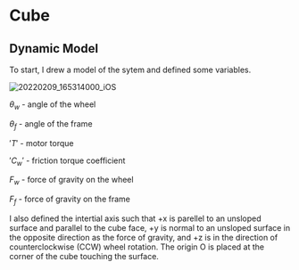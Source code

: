 # Cube

## Dynamic Model

To start, I drew a model of the sytem and defined some variables.

![20220209_165314000_iOS](https://user-images.githubusercontent.com/12192597/153292640-dc4b47b9-1647-48cf-8b72-43c025f5978f.jpg)

$`\theta_w`$ - angle of the wheel

$`\theta_f`$ - angle of the frame

$'T'$ - motor torque

$'C_w'$ - friction torque coefficient

$`F_w`$ - force of gravity on the wheel

$`F_f`$ - force of gravity on the frame

I also defined the intertial axis such that +x is parellel to an unsloped surface and parallel to the cube face, +y is normal to an unsloped surface in the opposite direction as the force of gravity, and +z is in the direction of counterclockwise (CCW) wheel rotation. The origin O is placed at the corner of the cube touching the surface.
